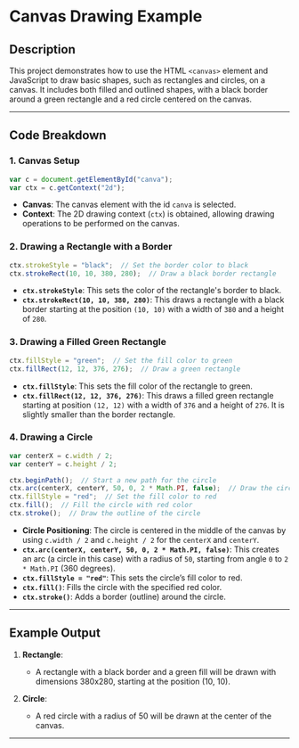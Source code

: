 # Canvas Drawing Example

## Description

This project demonstrates how to use the HTML `<canvas>` element and JavaScript to draw basic shapes, such as rectangles and circles, on a canvas. It includes both filled and outlined shapes, with a black border around a green rectangle and a red circle centered on the canvas.

---

## Code Breakdown

### 1. Canvas Setup

```javascript
var c = document.getElementById("canva");
var ctx = c.getContext("2d");
```

- **Canvas**: The canvas element with the id `canva` is selected.
- **Context**: The 2D drawing context (`ctx`) is obtained, allowing drawing operations to be performed on the canvas.

### 2. Drawing a Rectangle with a Border

```javascript
ctx.strokeStyle = "black";  // Set the border color to black
ctx.strokeRect(10, 10, 380, 280);  // Draw a black border rectangle
```

- **`ctx.strokeStyle`**: This sets the color of the rectangle's border to black.
- **`ctx.strokeRect(10, 10, 380, 280)`**: This draws a rectangle with a black border starting at the position `(10, 10)` with a width of `380` and a height of `280`.

### 3. Drawing a Filled Green Rectangle

```javascript
ctx.fillStyle = "green";  // Set the fill color to green
ctx.fillRect(12, 12, 376, 276);  // Draw a green rectangle
```

- **`ctx.fillStyle`**: This sets the fill color of the rectangle to green.
- **`ctx.fillRect(12, 12, 376, 276)`**: This draws a filled green rectangle starting at position `(12, 12)` with a width of `376` and a height of `276`. It is slightly smaller than the border rectangle.

### 4. Drawing a Circle

```javascript
var centerX = c.width / 2;
var centerY = c.height / 2;

ctx.beginPath();  // Start a new path for the circle
ctx.arc(centerX, centerY, 50, 0, 2 * Math.PI, false);  // Draw the circle
ctx.fillStyle = "red";  // Set the fill color to red
ctx.fill();  // Fill the circle with red color
ctx.stroke();  // Draw the outline of the circle
```

- **Circle Positioning**: The circle is centered in the middle of the canvas by using `c.width / 2` and `c.height / 2` for the `centerX` and `centerY`.
- **`ctx.arc(centerX, centerY, 50, 0, 2 * Math.PI, false)`**: This creates an arc (a circle in this case) with a radius of `50`, starting from angle `0` to `2 * Math.PI` (360 degrees).
- **`ctx.fillStyle = "red"`**: This sets the circle’s fill color to red.
- **`ctx.fill()`**: Fills the circle with the specified red color.
- **`ctx.stroke()`**: Adds a border (outline) around the circle.

---


## Example Output

1. **Rectangle**:
   - A rectangle with a black border and a green fill will be drawn with dimensions 380x280, starting at the position (10, 10).
   
2. **Circle**:
   - A red circle with a radius of 50 will be drawn at the center of the canvas.

---

